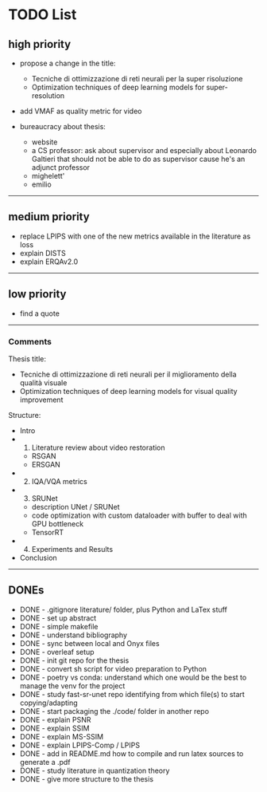 # TODO List

## high priority
- propose a change in the title:
    - Tecniche di ottimizzazione di reti neurali per la super risoluzione
    - Optimization techniques of deep learning models for super-resolution

- add VMAF as quality metric for video
- bureaucracy about thesis:
    - website
    - a CS professor: ask about supervisor and especially about Leonardo Galtieri
        that should not be able to do as supervisor cause he's an adjunct professor
    - mighelett'
    - emilio

---

## medium priority
- replace LPIPS with one of the new metrics available in the literature as loss
- explain DISTS
- explain ERQAv2.0

---

## low priority
- find a quote

---

### Comments

Thesis title:
- Tecniche di ottimizzazione di reti neurali per il miglioramento della qualità visuale
- Optimization techniques of deep learning models for visual quality improvement

Structure:
- Intro
- 1. Literature review about video restoration
    - RSGAN
    - ERSGAN
- 2. IQA/VQA metrics
- 3. SRUNet
    - description UNet / SRUNet
    - code optimization with custom dataloader with buffer to deal with GPU bottleneck
    - TensorRT
- 4. Experiments and Results
- Conclusion

---

## DONEs
- DONE - .gitignore literature/ folder, plus Python and LaTex stuff
- DONE - set up abstract
- DONE - simple makefile
- DONE - understand bibliography
- DONE - sync between local and Onyx files
- DONE - overleaf setup
- DONE - init git repo for the thesis
- DONE - convert sh script for video preparation to Python
- DONE - poetry vs conda: understand which one would be the best to manage the venv for the project
- DONE - study fast-sr-unet repo identifying from which file(s) to start copying/adapting
- DONE - start packaging the ./code/ folder in another repo
- DONE - explain PSNR
- DONE - explain SSIM
- DONE - explain MS-SSIM
- DONE - explain LPIPS-Comp / LPIPS
- DONE - add in README.md how to compile and run latex sources to generate a .pdf
- DONE - study literature in quantization theory
- DONE - give more structure to the thesis


